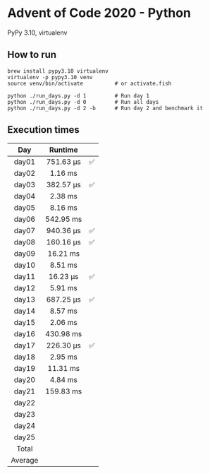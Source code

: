 # Advent of Code 2020 - Python

PyPy 3.10, virtualenv

## How to run
```
brew install pypy3.10 virtualenv
virtualenv -p pypy3.10 venv
source venv/bin/activate          # or activate.fish

python ./run_days.py -d 1         # Run day 1
python ./run_days.py -d 0         # Run all days
python ./run_days.py -d 2 -b      # Run day 2 and benchmark it
```

## Execution times

| Day     | Runtime      |     |
| :-----: | :----------: | :-: |
| day01   |   751.63 µs  |  ✅ |
| day02   |     1.16 ms  |     |
| day03   |   382.57 µs  |  ✅ |
| day04   |     2.38 ms  |     |
| day05   |     8.16 ms  |     |
| day06   |   542.95 ms  |     |
| day07   |   940.36 µs  |  ✅ |
| day08   |   160.16 µs  |  ✅ |
| day09   |    16.21 ms  |     |
| day10   |     8.51 ms  |     |
| day11   |    16.23 µs  |  ✅ |
| day12   |     5.91 ms  |     |
| day13   |   687.25 µs  |  ✅ |
| day14   |     8.57 ms  |     |
| day15   |     2.06 ms  |     |
| day16   |   430.98 ms  |     |
| day17   |   226.30 µs  |  ✅ |
| day18   |     2.95 ms  |     |
| day19   |    11.31 ms  |     | 
| day20   |     4.84 ms  |     |
| day21   |   159.83 ms  |     |
| day22   |              |     |
| day23   |              |     |
| day24   |              |     |
| day25   |              |     |
| Total   |              |     |
| Average |              |     |